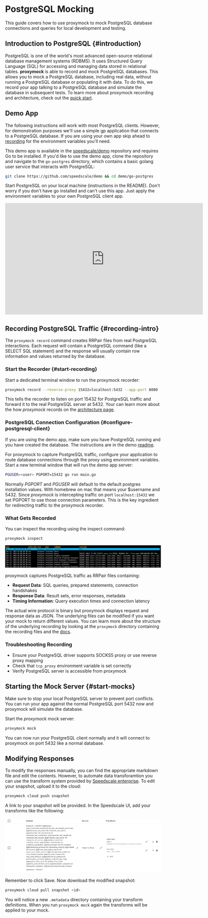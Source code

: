 # PostgreSQL Mocking

This guide covers how to use proxymock to mock PostgreSQL database connections and queries for local development and testing.

## Introduction to PostgreSQL {#introduction}

PostgreSQL is one of the world's most advanced open-source relational database management systems (RDBMS). It uses Structured Query Language (SQL) for accessing and managing data stored in relational tables. **proxymock** is able to record and mock PostgreSQL databases. This allows you to mock a PostgreSQL database, including real data, without running a PostgreSQL database or populating it with data. To do this, we record your app talking to a PostgreSQL database and simulate the database in subsequent tests. To learn more about proxymock recording and architecture, check out the [quick start](../getting-started/quickstart/index.md).

## Demo App

The following instructions will work with most PostgreSQL clients. However, for demonstration purposes we'll use a simple gp application that connects to a PostgreSQL database. If you are using your own app skip ahead to [recording](#configure-postgresql-client) for the environment variables you'll need.

This demo app is available in the [speedscale/demo](https://github.com/speedscale/demo) repository and requires Go to be installed. If you'd like to use the demo app, clone the repository and navigate to the `go-postgres` directory, which contains a basic golang user service that interacts with PostgreSQL:

```bash
git clone https://github.com/speedscale/demo && cd demo/go-postgres
```

Start PostgreSQL on your local machine (instructions in the README). Don't worry if you don't have go installed and can't use this app. Just apply the environment variables to your own PostgreSQL client app.

<div style={{textAlign: 'center'}}>
  <iframe src="https://player.vimeo.com/video/1121659640" width="640" height="360" frameborder="0" allow="autoplay; fullscreen; picture-in-picture" allowfullscreen></iframe>
</div>

## Recording PostgreSQL Traffic {#recording-intro}

The `proxymock record` command creates RRPair files from real PostgreSQL interactions. Each request will contain a PostgreSQL command (like a SELECT SQL statement) and the response will usually contain row information and values returned by the database.

### Start the Recorder {#start-recording}

Start a dedicated terminal window to run the proxymock recorder:

```bash
proxymock record --reverse-proxy 15432=localhost:5432 --app-port 8080
```

This tells the recorder to listen on port 15432 for PostgreSQL traffic and forward it to the real PostgreSQL server at 5432. Your can learn more about the how *proxymock* records on the [architecture page](../how-it-works/architecture.md).

### PostgreSQL Connection Configuration {#configure-postgresql-client}

If you are using the demo app, make sure you have PostgreSQL running and you have created the database. The instructions are in the demo [readme](https://github.com/speedscale/demo/tree/master/go-postgres).

For proxymock to capture PostgreSQL traffic, configure your application to route database connections through the proxy using environment variables. Start a new terminal window that will run the demo app server:

```bash
PGUSER=<user> PGPORT=15432 go run main.go
```

Normally *PGPORT* and *PGUSER* will default to the default postgres installation values. With homebrew on mac that means your $username and 5432. Since *proxymock* is intercepting traffic on port `localhost:15432` we set PGPORT to use those connection parameters. This is the key ingredient for redirecting traffic to the proxymock recorder.

### What Gets Recorded

You can inspect the recording using the inspect command:

```bash
proxymock inspect
```

![example RRPairs](./postgres/postgres-rrpairs.png)

proxymock captures PostgreSQL traffic as RRPair files containing:

- **Request Data**: SQL queries, prepared statements, connection handshakes
- **Response Data**: Result sets, error responses, metadata
- **Timing Information**: Query execution times and connection latency

The actual wire protocol is binary but proxymock displays request and response data as JSON. The underlying files can be modified if you want your mock to return different values. You can learn more about the structure of the underlying recording by looking at the `proxymock` directory containing the recording files and the [docs](../how-it-works/rrpair-format.md).

### Troubleshooting Recording

- Ensure your PostgreSQL driver supports SOCKS5 proxy or use reverse proxy mapping
- Check that `tcp_proxy` environment variable is set correctly
- Verify PostgreSQL server is accessible from proxymock

## Starting the Mock Server {#start-mocks}

Make sure to stop your local PostgreSQL server to prevent port conflicts. You can run your app against the normal PostgreSQL port 5432 now and proxymock will simulate the database.

Start the *proxymock* mock server:

```bash
proxymock mock
```

You can now run your PostgreSQL client normally and it will connect to proxymock on port 5432 like a normal database.

## Modifying Responses

To modify the responses manually, you can find the appropriate markdown file and edit the contents. However, to automate data transforamtion you can use the transform system provided by [Speedscale enterprise](https://app.speedscale.com). To edit your snapshot, upload it to the cloud:

```sh
proxymock cloud push snapshot
```

A link to your snapshot will be provided. In the Speedscale UI, add your transforms like the following:

![transforms](./mysql/mysql-transforms.png)

Remember to click Save. Now download the modified snapshot:

```sh
proxymock cloud pull snapshot <id>
```

You will notice a new `.metadata` directory containing your transform definitions. When you run `proxymock mock` again the transforms will be applied to your mock.